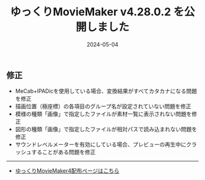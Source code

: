 ﻿---
title: ゆっくりMovieMaker v4.28.0.2 を公開しました
date: 2024-05-04
tags: [YMM4,お知らせ]
---
## 修正
- MeCab+IPADicを使用している場合、変換結果がすべてカタカナになる問題を修正
- 描画位置（極座標）の各項目のグループ名が設定されていない問題を修正
- 模様の種類「画像」で指定したファイルが素材一覧に表示されない問題を修正
- 図形の種類「画像」で指定したファイルが相対パスで読み込まれない問題を修正
- サウンドレベルメーターを有効にしている場合、プレビューの再生中にクラッシュすることがある問題を修正

---

- [ゆっくりMovieMaker4配布ページはこちら](../index.md)
